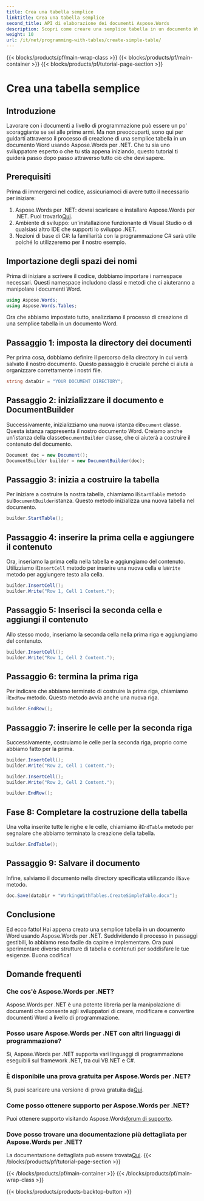 ```yaml
---
title: Crea una tabella semplice
linktitle: Crea una tabella semplice
second_title: API di elaborazione dei documenti Aspose.Words
description: Scopri come creare una semplice tabella in un documento Word utilizzando Aspose.Words per .NET con la nostra guida completa passo dopo passo.
weight: 10
url: /it/net/programming-with-tables/create-simple-table/
---
```


{{< blocks/products/pf/main-wrap-class >}}
{{< blocks/products/pf/main-container >}}
{{< blocks/products/pf/tutorial-page-section >}}

# Crea una tabella semplice

## Introduzione

Lavorare con i documenti a livello di programmazione può essere un po' scoraggiante se sei alle prime armi. Ma non preoccuparti, sono qui per guidarti attraverso il processo di creazione di una semplice tabella in un documento Word usando Aspose.Words per .NET. Che tu sia uno sviluppatore esperto o che tu stia appena iniziando, questo tutorial ti guiderà passo dopo passo attraverso tutto ciò che devi sapere.

## Prerequisiti

Prima di immergerci nel codice, assicuriamoci di avere tutto il necessario per iniziare:

1.  Aspose.Words per .NET: dovrai scaricare e installare Aspose.Words per .NET. Puoi trovarlo[Qui](https://releases.aspose.com/words/net/).
2. Ambiente di sviluppo: un'installazione funzionante di Visual Studio o di qualsiasi altro IDE che supporti lo sviluppo .NET.
3. Nozioni di base di C#: la familiarità con la programmazione C# sarà utile poiché lo utilizzeremo per il nostro esempio.

## Importazione degli spazi dei nomi

Prima di iniziare a scrivere il codice, dobbiamo importare i namespace necessari. Questi namespace includono classi e metodi che ci aiuteranno a manipolare i documenti Word.

```csharp
using Aspose.Words;
using Aspose.Words.Tables;
```

Ora che abbiamo impostato tutto, analizziamo il processo di creazione di una semplice tabella in un documento Word.

## Passaggio 1: imposta la directory dei documenti

Per prima cosa, dobbiamo definire il percorso della directory in cui verrà salvato il nostro documento. Questo passaggio è cruciale perché ci aiuta a organizzare correttamente i nostri file.

```csharp
string dataDir = "YOUR DOCUMENT DIRECTORY";
```

## Passaggio 2: inizializzare il documento e DocumentBuilder

 Successivamente, inizializziamo una nuova istanza di`Document` classe. Questa istanza rappresenta il nostro documento Word. Creiamo anche un'istanza della classe`DocumentBuilder` classe, che ci aiuterà a costruire il contenuto del documento.

```csharp
Document doc = new Document();
DocumentBuilder builder = new DocumentBuilder(doc);
```

## Passaggio 3: inizia a costruire la tabella

 Per iniziare a costruire la nostra tabella, chiamiamo il`StartTable` metodo sul`DocumentBuilder`istanza. Questo metodo inizializza una nuova tabella nel documento.

```csharp
builder.StartTable();
```

## Passaggio 4: inserire la prima cella e aggiungere il contenuto

 Ora, inseriamo la prima cella nella tabella e aggiungiamo del contenuto. Utilizziamo il`InsertCell` metodo per inserire una nuova cella e la`Write` metodo per aggiungere testo alla cella.

```csharp
builder.InsertCell();
builder.Write("Row 1, Cell 1 Content.");
```

## Passaggio 5: Inserisci la seconda cella e aggiungi il contenuto

Allo stesso modo, inseriamo la seconda cella nella prima riga e aggiungiamo del contenuto.

```csharp
builder.InsertCell();
builder.Write("Row 1, Cell 2 Content.");
```

## Passaggio 6: termina la prima riga

 Per indicare che abbiamo terminato di costruire la prima riga, chiamiamo il`EndRow` metodo. Questo metodo avvia anche una nuova riga.

```csharp
builder.EndRow();
```

## Passaggio 7: inserire le celle per la seconda riga

Successivamente, costruiamo le celle per la seconda riga, proprio come abbiamo fatto per la prima.

```csharp
builder.InsertCell();
builder.Write("Row 2, Cell 1 Content.");

builder.InsertCell();
builder.Write("Row 2, Cell 2 Content.");

builder.EndRow();
```

## Fase 8: Completare la costruzione della tabella

 Una volta inserite tutte le righe e le celle, chiamiamo il`EndTable` metodo per segnalare che abbiamo terminato la creazione della tabella.

```csharp
builder.EndTable();
```

## Passaggio 9: Salvare il documento

 Infine, salviamo il documento nella directory specificata utilizzando il`Save` metodo.

```csharp
doc.Save(dataDir + "WorkingWithTables.CreateSimpleTable.docx");
```

## Conclusione

Ed ecco fatto! Hai appena creato una semplice tabella in un documento Word usando Aspose.Words per .NET. Suddividendo il processo in passaggi gestibili, lo abbiamo reso facile da capire e implementare. Ora puoi sperimentare diverse strutture di tabella e contenuti per soddisfare le tue esigenze. Buona codifica!

## Domande frequenti

### Che cos'è Aspose.Words per .NET?
Aspose.Words per .NET è una potente libreria per la manipolazione di documenti che consente agli sviluppatori di creare, modificare e convertire documenti Word a livello di programmazione.

### Posso usare Aspose.Words per .NET con altri linguaggi di programmazione?
Sì, Aspose.Words per .NET supporta vari linguaggi di programmazione eseguibili sul framework .NET, tra cui VB.NET e C#.

### È disponibile una prova gratuita per Aspose.Words per .NET?
 Sì, puoi scaricare una versione di prova gratuita da[Qui](https://releases.aspose.com/).

### Come posso ottenere supporto per Aspose.Words per .NET?
 Puoi ottenere supporto visitando Aspose.Words[forum di supporto](https://forum.aspose.com/c/words/8).

### Dove posso trovare una documentazione più dettagliata per Aspose.Words per .NET?
 La documentazione dettagliata può essere trovata[Qui](https://reference.aspose.com/words/net/).
{{< /blocks/products/pf/tutorial-page-section >}}

{{< /blocks/products/pf/main-container >}}
{{< /blocks/products/pf/main-wrap-class >}}

{{< blocks/products/products-backtop-button >}}
